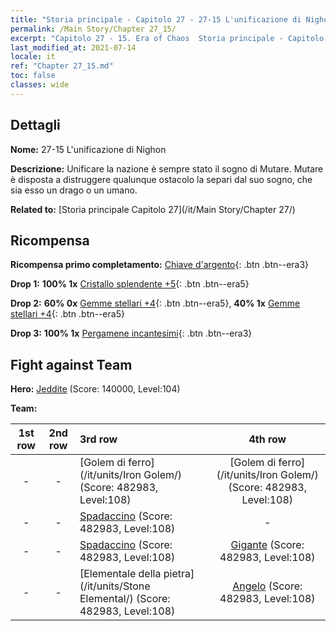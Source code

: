 ```yaml
---
title: "Storia principale - Capitolo 27 - 27-15 L'unificazione di Nighon"
permalink: /Main Story/Chapter 27_15/
excerpt: "Capitolo 27 - 15. Era of Chaos  Storia principale - Capitolo 27_15. 27-15 L'unificazione di Nighon"
last_modified_at: 2021-07-14
locale: it
ref: "Chapter 27_15.md"
toc: false
classes: wide
---
```


## Dettagli

 **Nome:** 27-15 L'unificazione di Nighon

 **Descrizione:** Unificare la nazione è sempre stato il sogno di Mutare. Mutare è disposta a distruggere qualunque ostacolo la separi dal suo sogno, che sia esso un drago o un umano.

 **Related to:** [Storia principale Capitolo 27](/it/Main Story/Chapter 27/)

## Ricompensa

 **Ricompensa primo completamento:** [Chiave d'argento](/ItemsIT/con_693/){: .btn .btn--era3}

 **Drop 1:** **100% 1x** [Cristallo splendente +5](/ItemsIT/mat_101/){: .btn .btn--era5}

 **Drop 2:** **60% 0x** [Gemme stellari +4](/ItemsIT/mat_93/){: .btn .btn--era5}, **40% 1x** [Gemme stellari +4](/ItemsIT/mat_93/){: .btn .btn--era5}

 **Drop 3:** **100% 1x** [Pergamene incantesimi](/ItemsIT/con_694/){: .btn .btn--era3}


## Fight against Team
 **Hero:** [Jeddite](/it/heroes/Jeddite/) (Score: 140000, Level:104)

 **Team:**


  | 1st row | 2nd row | 3rd row | 4th row |
  |:----:|:----:|:----|:----:|
  | - | - | [Golem di ferro](/it/units/Iron Golem/) (Score: 482983, Level:108)  | [Golem di ferro](/it/units/Iron Golem/) (Score: 482983, Level:108)  |
  | - | - | [Spadaccino](/it/units/Swordsman/) (Score: 482983, Level:108)  | - |
  | - | - | [Spadaccino](/it/units/Swordsman/) (Score: 482983, Level:108)  | [Gigante](/it/units/Giant/) (Score: 482983, Level:108)  |
  | - | - | [Elementale della pietra](/it/units/Stone Elemental/) (Score: 482983, Level:108)  | [Angelo](/it/units/Angel/) (Score: 482983, Level:108)  |



